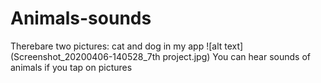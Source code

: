 # Animals-sounds
Therebare two pictures: cat and dog in my app
![alt text](Screenshot_20200406-140528_7th project.jpg) 
You can hear sounds of animals if you tap on pictures
